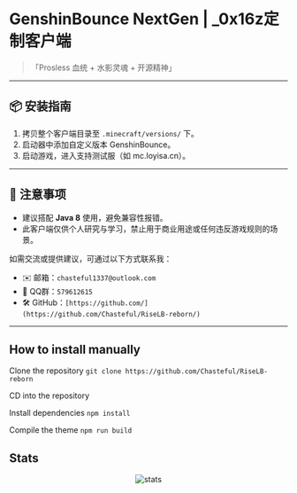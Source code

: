 # GenshinBounce NextGen | _0x16z定制客户端

> 「Prosless 血统 + 水影灵魂 + 开源精神」  

---

## 📦 安装指南

1. 拷贝整个客户端目录至 `.minecraft/versions/` 下。
2. 启动器中添加自定义版本 GenshinBounce。
3. 启动游戏，进入支持测试服（如 mc.loyisa.cn）。

---

## 📌 注意事项

- 建议搭配 **Java 8** 使用，避免兼容性报错。
- 此客户端仅供个人研究与学习，禁止用于商业用途或任何违反游戏规则的场景。


如需交流或提供建议，可通过以下方式联系我：

- ✉️ 邮箱：`chasteful1337@outlook.com`
- 💬 QQ群：`579612615`
- 🛠️ GitHub：`[https://github.com/](https://github.com/Chasteful/RiseLB-reborn/)`

---
## How to install manually
Clone the repository `git clone https://github.com/Chasteful/RiseLB-reborn`

CD into the repository

Install dependencies `npm install`

Compile the theme `npm run build`

## Stats
<p align="center"> 
    <img src="https://repobeats.axiom.co/api/embed/481a818b61e6429e0a48969e51066586943b16a3.svg" alt="stats">
</p>

